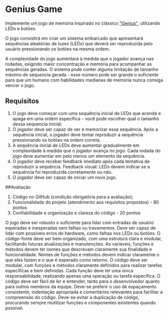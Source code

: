 # Genius Game

Implemente um jogo de memória inspirado no clássico ["Genius"](/src/main.cpp), utilizando LEDs e botões. 

O jogo consistirá em criar um sistema embarcado que apresentará sequências aleatórias de luzes (LEDs) que deverá ser reproduzida pelo usuário pressionando os botões na mesma ordem. 

A complexidade do jogo aumentará à medida que o jogador avança nas rodadas, exigindo maior concentração e memória para acompanhar as sequências geradas. O sistema pode conter alguma limitação de tamanho máximo de sequencia gerada - esse número pode ser grande o suficiente para que um humano com habilidades medianas de memória nunca consiga vencer o jogo.

## Requisitos

1) O jogo deve começar com uma sequência inicial de LEDs que acende e apaga em uma ordem específica - você pode escolher qual o tamanho dessa sequencia inicial;
2) O jogador deve ser capaz de ver e memorizar essa sequência. Após a sequência inicial, o jogador deve tentar reproduzir a sequência pressionando os botões na ordem correta.
3) A sequência inicial de LEDs deve aumentar gradualmente em complexidade à medida que o jogador avança no jogo. Cada rodada do jogo deve aumentar em pelo menos um elemento da sequência.
4) O jogador deve receber feedback imediato após cada tentativa de reproduzir a sequência.  Feedback visual: LEDs devem indicar se a sequência foi reproduzida corretamente ou não.
5) O jogador deve ser capaz de iniciar um novo jogo.

##Avaliação
1) Código no GitHub (condição obrigatória para a avaliação);
2) Funcionalidade do projeto (atendimento aos requisitos propostos) - 80 pontos
3) Confiabilidade e organização e clareza do código - 20 pontos

O jogo deve ser robusto o suficiente para lidar com entradas de usuário esperadas e inesperadas sem falhas ou travamentos.
Deve ser capaz de lidar com possíveis erros de hardware, como falhas nos LEDs ou botões.
O código-fonte deve ser bem organizado, com uma estrutura clara e modular, facilitando futuras atualizações e manutenções.
As variáveis, funções e métodos devem ter nomes que descrevam claramente sua finalidade e funcionalidade. 
Nomes de funções e métodos devem indicar claramente o que eles fazem e o que é esperado como retorno.
O código deve ser modular, com funções e métodos claramente definidos para realizar tarefas específicas e bem definidas.
Cada função deve ter uma única responsabilidade, realizando apenas uma operação ou tarefa específica.
O código deve ser fácil de ler e entender, tanto para o desenvolvedor quanto para outros membros da equipe.
Deve-se preferir o uso de espaçamento consistente, indentação apropriada e comentários relevantes para facilitar a compreensão do código.
Deve-se evitar a duplicação de código, procurando sempre reutilizar funções e componentes existentes quando possível.